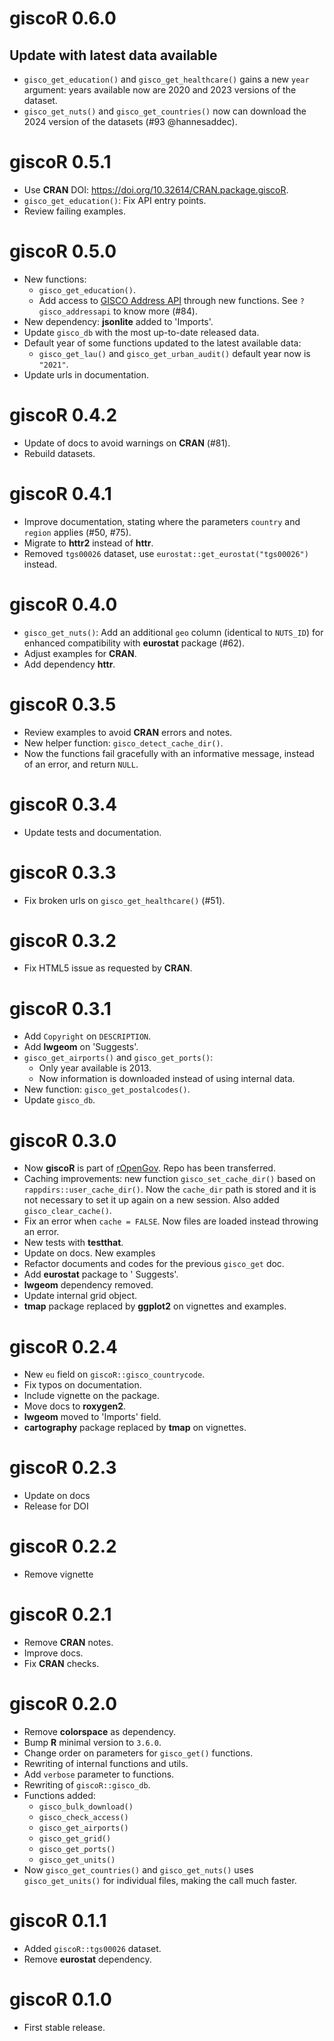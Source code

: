 # giscoR 0.6.0

## Update with latest data available

-   `gisco_get_education()` and `gisco_get_healthcare()` gains a new `year`
    argument: years available now are 2020 and 2023 versions of the dataset.
-   `gisco_get_nuts()` and `gisco_get_countries()` now can download the 2024
    version of the datasets (#93 \@hannesaddec).

# giscoR 0.5.1

-   Use **CRAN** DOI: <https://doi.org/10.32614/CRAN.package.giscoR>.
-   `gisco_get_education()`: Fix API entry points.
-   Review failing examples.

# giscoR 0.5.0

-   New functions:
    -   `gisco_get_education()`.
    -   Add access to [GISCO Address
        API](https://gisco-services.ec.europa.eu/addressapi/docs/screen/home)
        through new functions. See `?gisco_addressapi` to know more (#84).
-   New dependency: **jsonlite** added to 'Imports'.
-   Update `gisco_db` with the most up-to-date released data.
-   Default year of some functions updated to the latest available data:
    -   `gisco_get_lau()` and `gisco_get_urban_audit()` default year now is
        `"2021"`.
-   Update urls in documentation.

# giscoR 0.4.2

-   Update of docs to avoid warnings on **CRAN** (#81).
-   Rebuild datasets.

# giscoR 0.4.1

-   Improve documentation, stating where the parameters `country` and `region`
    applies (#50, #75).
-   Migrate to **httr2** instead of **httr**.
-   Removed `tgs00026` dataset, use `eurostat::get_eurostat("tgs00026")`
    instead.

# giscoR 0.4.0

-   `gisco_get_nuts()`: Add an additional `geo` column (identical to `NUTS_ID`)
    for enhanced compatibility with **eurostat** package (#62).
-   Adjust examples for **CRAN**.
-   Add dependency **httr**.

# giscoR 0.3.5

-   Review examples to avoid **CRAN** errors and notes.
-   New helper function: `gisco_detect_cache_dir()`.
-   Now the functions fail gracefully with an informative message, instead of an
    error, and return `NULL`.

# giscoR 0.3.4

-   Update tests and documentation.

# giscoR 0.3.3

-   Fix broken urls on `gisco_get_healthcare()` (#51).

# giscoR 0.3.2

-   Fix HTML5 issue as requested by **CRAN**.

# giscoR 0.3.1

-   Add `Copyright` on `DESCRIPTION`.
-   Add **lwgeom** on 'Suggests'.
-   `gisco_get_airports()` and `gisco_get_ports()`:
    -   Only year available is 2013.
    -   Now information is downloaded instead of using internal data.
-   New function: `gisco_get_postalcodes()`.
-   Update `gisco_db`.

# giscoR 0.3.0

-   Now **giscoR** is part of [rOpenGov](https://ropengov.org/). Repo has been
    transferred.
-   Caching improvements: new function `gisco_set_cache_dir()` based on
    `rappdirs::user_cache_dir()`. Now the `cache_dir` path is stored and it is
    not necessary to set it up again on a new session. Also added
    `gisco_clear_cache()`.
-   Fix an error when `cache = FALSE`. Now files are loaded instead throwing an
    error.
-   New tests with **testthat**.
-   Update on docs. New examples
-   Refactor documents and codes for the previous `gisco_get` doc.
-   Add **eurostat** package to ' Suggests'.
-   **lwgeom** dependency removed.
-   Update internal grid object.
-   **tmap** package replaced by **ggplot2** on vignettes and examples.

# giscoR 0.2.4

-   New `eu` field on `giscoR::gisco_countrycode`.
-   Fix typos on documentation.
-   Include vignette on the package.
-   Move docs to **roxygen2**.
-   **lwgeom** moved to 'Imports' field.
-   **cartography** package replaced by **tmap** on vignettes.

# giscoR 0.2.3

-   Update on docs
-   Release for DOI

# giscoR 0.2.2

-   Remove vignette

# giscoR 0.2.1

-   Remove **CRAN** notes.
-   Improve docs.
-   Fix **CRAN** checks.

# giscoR 0.2.0

-   Remove **colorspace** as dependency.
-   Bump **R** minimal version to `3.6.0`.
-   Change order on parameters for `gisco_get()` functions.
-   Rewriting of internal functions and utils.
-   Add `verbose` parameter to functions.
-   Rewriting of `giscoR::gisco_db`.
-   Functions added:
    -   `gisco_bulk_download()`
    -   `gisco_check_access()`
    -   `gisco_get_airports()`
    -   `gisco_get_grid()`
    -   `gisco_get_ports()`
    -   `gisco_get_units()`
-   Now `gisco_get_countries()` and `gisco_get_nuts()` uses `gisco_get_units()`
    for individual files, making the call much faster.

# giscoR 0.1.1

-   Added `giscoR::tgs00026` dataset.
-   Remove **eurostat** dependency.

# giscoR 0.1.0

-   First stable release.
